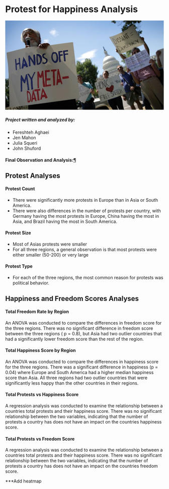# 				Protest for Happiness Analysis

![](Images/HandsOffMyMetaData.png)

##### Project written and analyzed by:

* Fereshteh Aghaei
* Jen Mahon
* Julia Squeri
* John Shuford

#### Final Observation and Analysis:[¶](https://render.githubusercontent.com/view/ipynb?commit=2160380f00eb403082d3066c06badd78de8864ea&enc_url=68747470733a2f2f7261772e67697468756275736572636f6e74656e742e636f6d2f6a656f7371756572692f70726f6a656374312f323136303338306630306562343033303832643330363663303662616464373864653838363465612f50726f746573745f466f725f48617070696e6573735f50726f6a6563742e6970796e62&nwo=jeosqueri%2Fproject1&path=Protest_For_Happiness_Project.ipynb&repository_id=305556791&repository_type=Repository#Final-Obesrvation-and-Analysis:)

## Protest Analyses 

#### Protest Count
- There were significantly more protests in Europe than in Asia or South America.
- There were also differences in the number of protests per country, with Germany having the most protests in Europe, China having the most in Asia, and Brazil having the most in South America.

#### Protest Size
- Most of Asias protests were smaller
- For all three regions, a general observation is that most protests were either smaller (50-200) or very large

#### Protest Type
- For each of the three regions, the most common reason for protests was political behavior.

## Happiness and Freedom Scores Analyses

#### Total Freedom Rate by Region
An ANOVA was conducted to compare the differences in freedom score for the three regions. 
There was no significant difference in freedom score between the three regions ( p = 0.8), but Asia had two outlier countries that had a significantly lower freedom score than the rest of the region. 
    
#### Total Happiness Score by Region
An ANOVA was conducted to compare the differences in happiness score for the three regions. 
There was a significant difference in happiness (p = 0.04) where Europe and South America had a higher median happiness score than Asia. All three regions had two outlier countries that were significantly less happy than the other countries in their regions.

#### Total Protests vs Happiness Score
A regression analysis was conducted to examine the relationship between a countries total protests and their happiness score. There was no significant relationship between the two variables, indicating that the number of protests a country has does not have an impact on the countries happiness score.


#### Total Protests vs Freedom Score 
A regression analysis was conducted to examine the relationship between a countries total protests and their happiness score. There was no significant relationship between the two variables, indicating that the number of protests a country has does not have an impact on the countries freedom score.

***Add heatmap

